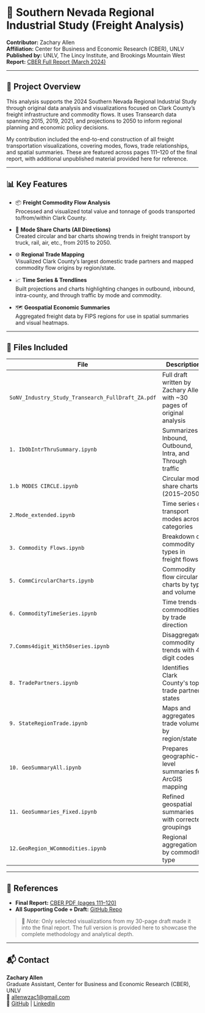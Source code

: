 # 🚚 Southern Nevada Regional Industrial Study (Freight Analysis)

**Contributor:** Zachary Allen  
**Affiliation:** Center for Business and Economic Research (CBER), UNLV  
**Published by:** UNLV, The Lincy Institute, and Brookings Mountain West  
**Report:** [CBER Full Report (March 2024)](https://cber.unlv.edu/wp-content/uploads/2024/03/Southern-Nevada-Industrial-Study.pdf)

---

## 📘 Project Overview
This analysis supports the 2024 Southern Nevada Regional Industrial Study through original data analysis and visualizations focused on Clark County’s freight infrastructure and commodity flows. It uses Transearch data spanning 2015, 2019, 2021, and projections to 2050 to inform regional planning and economic policy decisions.

My contribution included the end-to-end construction of all freight transportation visualizations, covering modes, flows, trade relationships, and spatial summaries. These are featured across pages 111–120 of the final report, with additional unpublished material provided here for reference.

---

## 📊 Key Features

- 📦 **Freight Commodity Flow Analysis**  
  Processed and visualized total value and tonnage of goods transported to/from/within Clark County.

- 🔄 **Mode Share Charts (All Directions)**  
  Created circular and bar charts showing trends in freight transport by truck, rail, air, etc., from 2015 to 2050.

- 🌐 **Regional Trade Mapping**  
  Visualized Clark County’s largest domestic trade partners and mapped commodity flow origins by region/state.

- 📈 **Time Series & Trendlines**  
  Built projections and charts highlighting changes in outbound, inbound, intra-county, and through traffic by mode and commodity.

- 🗺️ **Geospatial Economic Summaries**  
  Aggregated freight data by FIPS regions for use in spatial summaries and visual heatmaps.

---

## 📂 Files Included

| File | Description |
|------|-------------|
| `SoNV_Industry_Study_Transearch_FullDraft_ZA.pdf` | Full draft written by Zachary Allen with ~30 pages of original analysis |
| `1. IbObIntrThruSummary.ipynb` | Summarizes Inbound, Outbound, Intra, and Through traffic |
| `1.b MODES CIRCLE.ipynb` | Circular mode share charts (2015–2050) |
| `2.Mode_extended.ipynb` | Time series of transport modes across categories |
| `3. Commodity Flows.ipynb` | Breakdown of commodity types in freight flows |
| `5. CommCircularCharts.ipynb` | Commodity flow circular charts by type and volume |
| `6. CommodityTimeSeries.ipynb` | Time trends of commodities by trade direction |
| `7.Comms4digit_With50series.ipynb` | Disaggregated commodity trends with 4-digit codes |
| `8. TradePartners.ipynb` | Identifies Clark County's top trade partner states |
| `9. StateRegionTrade.ipynb` | Maps and aggregates trade volumes by region/state |
| `10. GeoSummaryAll.ipynb` | Prepares geographic-level summaries for ArcGIS mapping |
| `11. GeoSummaries_Fixed.ipynb` | Refined geospatial summaries with corrected groupings |
| `12.GeoRegion_WCommodities.ipynb` | Regional aggregation by commodity type |

---

## 📎 References
- **Final Report:** [CBER PDF (pages 111–120)](https://cber.unlv.edu/wp-content/uploads/2024/03/Southern-Nevada-Industrial-Study.pdf)
- **All Supporting Code + Draft:** [GitHub Repo](https://github.com/zacharyallen66/Southern-Nevada-Industrial-Study)

> 📌 *Note:* Only selected visualizations from my 30-page draft made it into the final report. The full version is provided here to showcase the complete methodology and analytical depth.

---

## 📬 Contact
**Zachary Allen**  
Graduate Assistant, Center for Business and Economic Research (CBER), UNLV  
📧 allenwzac1@gmail.com  
🔗 [GitHub](https://github.com/zacharyallen66) | [LinkedIn](https://www.linkedin.com/in/zacharywallen/)
